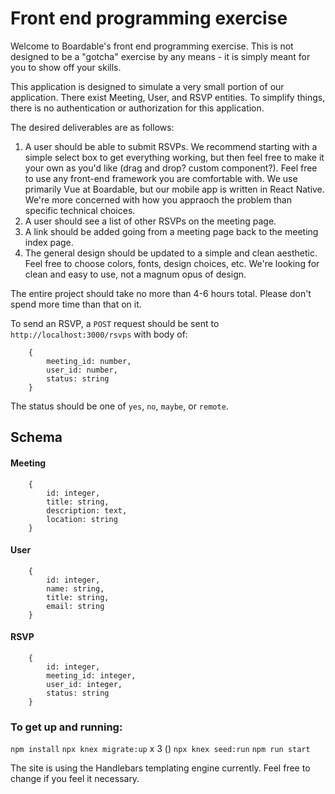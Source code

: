 # Front end programming exercise

Welcome to Boardable's front end programming exercise. This is not designed to be a "gotcha" exercise by any means - it is simply meant for you to show off your skills.

This application is designed to simulate a very small portion of our application. There exist Meeting, User, and RSVP entities. To simplify things, there is no authentication or authorization for this application.

The desired deliverables are as follows:

1. A user should be able to submit RSVPs. We recommend starting with a simple select box to get everything working, but then feel free to make it your own as you'd like (drag and drop? custom component?). Feel free to use any front-end framework you are comfortable with. We use primarily Vue at Boardable, but our mobile app is written in React Native. We're more concerned with how you appraoch the problem than specific technical choices.
2. A user should see a list of other RSVPs on the meeting page.
3. A link should be added going from a meeting page back to the meeting index page.
4. The general design should be updated to a simple and clean aesthetic. Feel free to choose colors, fonts, design choices, etc. We're looking for clean and easy to use, not a magnum opus of design.

The entire project should take no more than 4-6 hours total. Please don't spend more time than that on it.

To send an RSVP, a `POST` request should be sent to `http://localhost:3000/rsvps` with body of:
```
    {
        meeting_id: number,
        user_id: number,
        status: string
    }
```

The status should be one of `yes`, `no`, `maybe`, or `remote`.

## Schema

#### Meeting

```
    {
        id: integer,
        title: string,
        description: text,
        location: string
    }
```

#### User

```
    {
        id: integer,
        name: string,
        title: string,
        email: string
    }
```
#### RSVP

```
    {
        id: integer,
        meeting_id: integer,
        user_id: integer,
        status: string
    }
```


### To get up and running:
`npm install`
`npx knex migrate:up` x 3 ()
`npx knex seed:run`
`npm run start`

The site is using the Handlebars templating engine currently. Feel free to change if you feel it necessary.